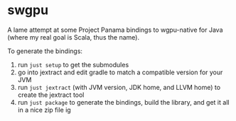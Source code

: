# swgpu

A lame attempt at some Project Panama bindings to wgpu-native
for Java (where my real goal is Scala, thus the name).

To generate the bindings:
1. run `just setup` to get the submodules
2. go into jextract and edit gradle to match a compatible version for your JVM
3. run `just jextract` (with JVM version, JDK home, and LLVM home) to create the jextract tool
4. run `just package` to generate the bindings, build the library, and get it all in a nice zip file ig